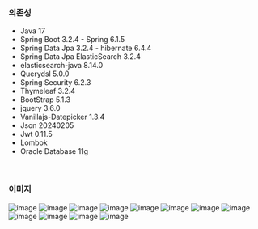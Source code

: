 ### 의존성
- Java 17
- Spring Boot 3.2.4 - Spring 6.1.5
- Spring Data Jpa 3.2.4 - hibernate 6.4.4
- Spring Data Jpa ElasticSearch 3.2.4
- elasticsearch-java 8.14.0
- Querydsl 5.0.0
- Spring Security 6.2.3
- Thymeleaf 3.2.4
- BootStrap 5.1.3
- jquery 3.6.0
- Vanillajs-Datepicker 1.3.4
- Json 20240205
- Jwt 0.11.5
- Lombok
- Oracle Database 11g

</br>

### 이미지
![image](https://github.com/ksm1569/greenmro-mobile/assets/34292113/f3d98355-a09b-4706-aaf5-939d3e4d18f9)
![image](https://github.com/ksm1569/greenmro-mobile/assets/34292113/acd41ec5-92d5-4273-b93d-8ed4ff165b24)
![image](https://github.com/ksm1569/greenmro-mobile/assets/34292113/ebff508c-72a8-4677-8e13-f38a1fcdf7f5)
![image](https://github.com/ksm1569/greenmro-mobile/assets/34292113/e9d4eb4e-3ace-44de-aeed-76356ea392fa)
![image](https://github.com/ksm1569/greenmro-mobile/assets/34292113/37ff6cea-739c-4148-b40c-65d29ce0432e)
![image](https://github.com/ksm1569/greenmro-mobile/assets/34292113/d3192e5d-f8b9-4bea-aa85-1d924504e634)
![image](https://github.com/ksm1569/greenmro-mobile/assets/34292113/f86874d2-c6d1-427a-b630-acb921e034d4)
![image](https://github.com/ksm1569/greenmro-mobile/assets/34292113/a970488b-1248-4e08-b6ee-4ece78317e5f)
![image](https://github.com/ksm1569/greenmro-mobile/assets/34292113/5488f55c-95b4-4a9c-914c-15556fee80e5)
![image](https://github.com/ksm1569/greenmro-mobile/assets/34292113/52637a34-31ba-43b3-bd67-aaa75e9841f3)
![image](https://github.com/ksm1569/greenmro-mobile/assets/34292113/f3b836f8-b999-47e1-948f-8df3c72420cb)
![image](https://github.com/ksm1569/greenmro-mobile/assets/34292113/d7ab04c7-239f-480c-989a-26136805db36)









